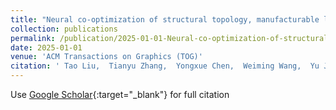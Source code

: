 ```yaml
---
title: "Neural co-optimization of structural topology, manufacturable layers, and path orientations for fiber-reinforced composites"
collection: publications
permalink: /publication/2025-01-01-Neural-co-optimization-of-structural-topology-manufacturable-layers-and-path-orientations-for-fiber-reinforced-composites
date: 2025-01-01
venue: 'ACM Transactions on Graphics (TOG)'
citation: ' Tao Liu,  Tianyu Zhang,  Yongxue Chen,  Weiming Wang,  Yu Jiang,  Yuming Huang,  Charlie Wang, &quot;Neural co-optimization of structural topology, manufacturable layers, and path orientations for fiber-reinforced composites.&quot; ACM Transactions on Graphics (TOG), 2025.'
---
```

Use [Google Scholar](https://scholar.google.com/scholar?q=Neural+co+optimization+of+structural+topology,+manufacturable+layers,+and+path+orientations+for+fiber+reinforced+composites){:target="_blank"} for full citation
